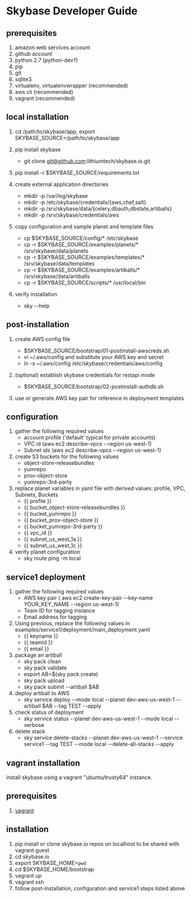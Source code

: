Skybase Developer Guide
=======================

prerequisites
-------------
1. amazon web services account
2. github account
3. python 2.7 (python-dev?)
4. pip
5. git
6. sqlite3
7. virtualenv, virtualenvwrapper (recommended)
8. aws cli (recommended)
9. vagrant (recommended)

local installation
------------------
1. cd /path/to/skybase/app; export SKYBASE_SOURCE=/path/to/skybase/app
2. pip install skybase
    * git clone git@github.com:lithiumtech/skybase.io.git
3. pip install -r $SKYBASE_SOURCE/requirements.txt

4. create external application directories
    * mkdir -p /var/log/skybase
    * mkdir -p /etc/skybase/credentials/{aws,chef,salt}
    * mkdir -p /srv/skybase/data/{celery,dbauth,dbstate,artiballs}
    * mkdir -p /srv/skybase/credentials/aws
    
5. copy configuration and sample planet and template files
    * cp $SKYBASE_SOURCE/config/* /etc/skybase
    * cp -r $SKYBASE_SOURCE/examples/planets/*   /srv/skybase/data/planets
    * cp -r $SKYBASE_SOURCE/examples/templates/* /srv/skybase/data/templates
    * cp -r $SKYBASE_SOURCE/examples/artiballs/* /srv/skybase/data/artiballs
    * cp -r $SKYBASE_SOURCE/scripts/* /usr/local/bin

6. verify installation
    * sky --help
    
post-installation
-----------------
1. create AWS config file
    * $SKYBASE_SOURCE/bootstrap/01-postinstall-awscreds.sh
    * vi ~/.aws/config and substitute your AWS key and secret
    * ln -s ~/.aws/config /etc/skybase/credentials/aws/config
    
2. (optional) establish skybase credentials for restapi mode
    * $SKYBASE_SOURCE/bootstrap/02-postinstall-authdb.sh
    
3. use or generate AWS key pair for reference in deployment templates


configuration
-------------
1. gather the following required values
    * account profile ('default' typical for private accounts)
    * VPC id (aws ec2 describe-vpcs --region us-west-1)
    * Subnet ids (aws ec2 describe-vpcs --region us-west-1)
2. create S3 buckets for the following values
    * object-store-releasebundles
    * yumrepo
    * prov-object-store
    * yumrepo-3rd-party
3. replace planet variables in yaml file with derived values: profile, VPC, Subnets, Buckets
    * {{ profile }}
    * {{ bucket_object-store-releasebundles }}
    * {{ bucket_yumrepo }}
    * {{ bucket_prov-object-store }}
    * {{ bucket_yumrepo-3rd-party }}
    * {{ vpc_id }}
    * {{ subnet_us_west_1a }}
    * {{ subnet_us_west_1c }}
4. verify planet configuration
    * sky route ping -m local

service1 deployment
-------------------
1. gather the following required values
    * AWS key pair ( aws ec2 create-key-pair --key-name YOUR_KEY_NAME --region us-west-1)
    * Team ID for tagging instance
    * Email address for tagging
2. Using previous, replace the following values in examples/service1/deployment/main_deployment.yaml
    * {{ keyname }}
    * {{ teamid }}
    * {{ email }}
3. package an artiball
    * sky pack clean
    * sky pack validate
    * export AB=$(sky pack create)
    * sky pack upload
    * sky pack submit --artiball $AB
4. deploy artiball to AWS
    * sky service deploy --mode local --planet dev-aws-us-west-1 --artiball $AB --tag TEST --apply
5. check status of deployment
    * sky service status --planet dev-aws-us-west-1 --mode local --verbose
6. delete stack
    *  sky service delete-stacks --planet dev-aws-us-west-1 --service service1 --tag TEST --mode local --delete-all-stacks --apply


vagrant installation
--------------------
install skybase using a vagrant "ubuntu/trusty64" instance.  

prerequisites
-------------
1. [vagrant](https://www.vagrantup.com/)

installation
------------
1. pip install or clone skybase.io repos on localhost to be shared with vagrant guest  
2. cd skybase.io
3. export SKYBASE_HOME=`pwd`
4. cd $SKYBASE_HOME/bootstrap
5. vagrant up
6. vagrant ssh
7. follow post-installation, configuration and service1 steps listed above

        



